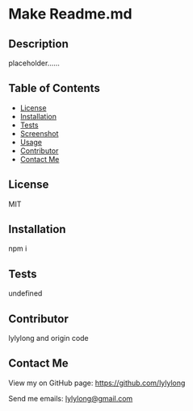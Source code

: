 # Make Readme.md

  ## Description
  placeholder......

  ## Table of Contents
  * [License](#license)
  * [Installation](#installation)
  * [Tests](#tests)
  * [Screenshot](#screenshot)
  * [Usage](#usage)
  * [Contributor](#contributor)
  * [Contact Me](#github)

  ## License
  MIT

  ## Installation
  npm i

  ## Tests
  undefined

  ## Contributor
  lylylong and origin code

  ## Contact Me
  View my on GitHub page:
  https://github.com/lylylong

  Send me emails:
  lylylong@gmail.com
